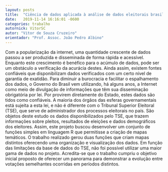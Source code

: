 ```yaml
---
layout: posts
title:  "Ciência de dados aplicada à análise de dados eleitorais brasileiros"
date:   2019-11-14 16:16:01 -0600
categories: trabalho
autornick: VitorSC
autor: "Vitor de Souza Cruzeiro"
orientador: "Prof. Assoc. João Pedro Albino"
---
```

Com a popularização da internet, uma quantidade crescente de dados passou a ser produzida e disseminada de forma rápida e acessível. Enquanto este crescimento é benéfico para o acúmulo de dados, pode ser um obstáculo a verificação da acurácia destes. Ainda assim, existem fontes confiáveis que disponibilizam dados verificados com um certo nível de garantia de exatidão. Para diminuir a burocracia e facilitar o espalhamento dos dados, o Governo do Brasil vem utilizando, há alguns anos, a Internet como meio de divulgação de informações que têm sua disseminação obrigatória por lei. Por provirem diretamente do Estado, estes dados são tidos como confiáveis. A maioria dos órgãos das esferas governamentais está sujeita a esta lei, e não é diferente com o Tribunal Superior Eleitoral (TSE), que serve de administrador dos processos eleitorais no país. São objetos deste estudo os dados disponibilizados pelo TSE, que trazem informações sobre pleitos, resultados de eleições e dados demográficos dos eleitores. Assim, este projeto buscou desenvolver um conjunto de funções simples em linguagem R que permitisse a criação de mapas temáticos. O trabalho realizado gerou duas funções que criam mapas distintos oferecendo uma organização e visualização dos dados. Em função das limitações da base de dados do TSE, não foi possível utilizar uma maior gama de dados no projeto. Acredita-se que o trabalho cumpriu o objetivo inicial proposto de oferecer um panorama para demonstrar a evolução entre votações semelhantes ocorridas em períodos distintos.

